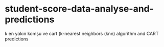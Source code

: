 # student-score-data-analyse-and-predictions
k en yakın komşu  ve cart (k-nearest neighbors (knn) algorithm and CART predictions
